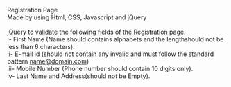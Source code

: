 Registration Page<br>
Made by using Html, CSS, Javascript and jQuery<br><br>
jQuery to validate the following fields of the Registration page.<br>
i- First Name (Name should contains alphabets and the lengthshould not be less than 6
characters).<br>
ii- E-mail id (should not contain any invalid and must follow the standard pattern
name@domain.com)<br>
iii- Mobile Number (Phone number should contain 10 digits only).<br>
iv- Last Name and Address(should not be Empty).